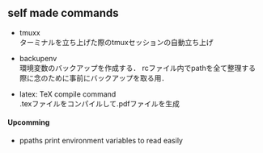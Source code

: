 ## self made commands

- tmuxx  
ターミナルを立ち上げた際のtmuxセッションの自動立ち上げ

- backupenv  
環境変数のバックアップを作成する．
rcファイル内でpathを全て整理する際に念のために事前にバックアップを取る用．

- latex: TeX compile command  
.texファイルをコンパイルして.pdfファイルを生成

#### Upcomming
- ppaths
print environment variables to read easily